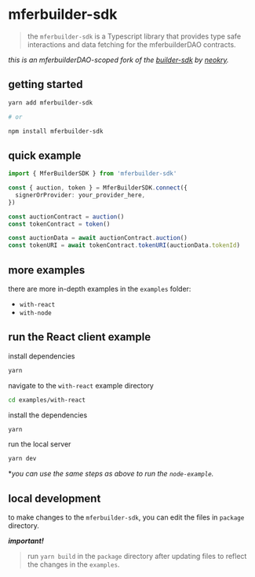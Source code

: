# mferbuilder-sdk

> the `mferbuilder-sdk` is a Typescript library that provides type safe interactions and data fetching for the mferbuilderDAO contracts.

_this is an mferbuilderDAO-scoped fork of the [builder-sdk](https://github.com/neokry/builder-sdk) by [neokry](https://github.com/neokry)._

## getting started

```bash
yarn add mferbuilder-sdk

# or

npm install mferbuilder-sdk
```

## quick example

```ts
import { MferBuilderSDK } from 'mferbuilder-sdk'

const { auction, token } = MferBuilderSDK.connect({
  signerOrProvider: your_provider_here,
})

const auctionContract = auction()
const tokenContract = token()

const auctionData = await auctionContract.auction()
const tokenURI = await tokenContract.tokenURI(auctionData.tokenId)
```

## more examples

there are more in-depth examples in the `examples` folder:

- `with-react`
- `with-node`

## run the React client example

install dependencies

```bash
yarn
```

navigate to the `with-react` example directory

```bash
cd examples/with-react
```

install the dependencies

```bash
yarn
```

run the local server

```bash
yarn dev
```

\*_you can use the same steps as above to run the `node-example`._

## local development

to make changes to the `mferbuilder-sdk`, you can edit the files in `package` directory.

**_important!_**

> run `yarn build` in the `package` directory after updating files to reflect the changes in the `examples`.
